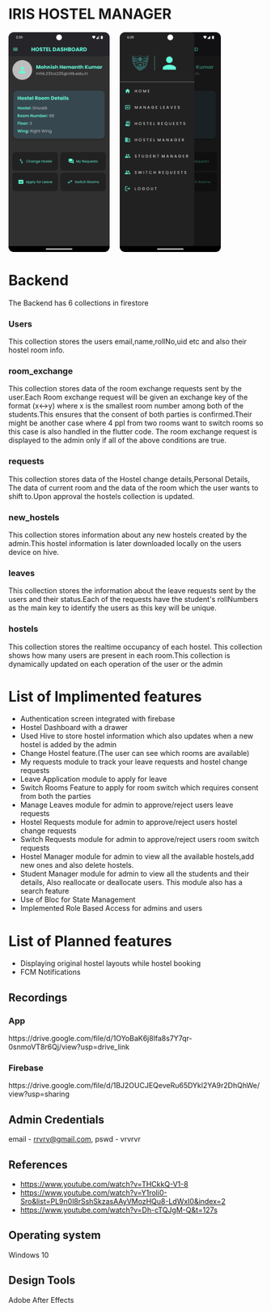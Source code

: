 # IRIS HOSTEL MANAGER

<div style="display: flex; gap: 20px;">
    <img src="Images/Screenshot_20241027_180001.png" alt="Screenshot" width="200" style="height:auto;">
    <img src="Images/drawer.png" alt="Drawer" width="200" style="height:auto;">
</div>
<h1>
    Backend
</h1>
The Backend has 6 collections in firestore
<h3>Users</h3>
This collection stores the users email,name,rollNo,uid etc and also their hostel room info.
<h3>room_exchange</h3>
  This collection stores data of the room exchange requests sent by the user.Each Room exchange request will be given an exchange key of the format (x<->y) where x is the smallest room number among both of the students.This ensures that the consent of both parties is confirmed.Their might be another case where 4 ppl from two rooms want to switch rooms so this case is also handled in the flutter code. The room exchange request is displayed to the  admin only if all of the above conditions are true.
<h3>requests</h3>
  This collection stores data of the Hostel change details,Personal Details, The data of current room and the data of the room which the user wants to shift to.Upon approval the hostels collection is updated.
<h3>new_hostels</h3>
  This collection stores information about any new hostels created by the admin.This hostel information is later downloaded locally on the users device on hive.
<h3>leaves</h3>
 This collection stores the information about the leave requests sent by the users and their status.Each of the requests have the student's rollNumbers as the main key to identify the users as this key will be unique.
<h3>hostels</h3>
  This collection stores the realtime occupancy of each hostel. This collection shows how many users are present in each room.This collection is dynamically updated on each operation of the user or the admin



<h1>List of Implimented features</h1>

  * Authentication screen integrated with firebase
  * Hostel Dashboard with a drawer
  * Used Hive to store hostel information which also updates when a new hostel is added by the admin
  * Change Hostel feature.(The user can see which rooms are available)
  * My requests module to track your leave requests and hostel change requests
  * Leave Application module to apply for leave
  * Switch Rooms Feature to apply for room switch which requires consent from both the parties
  * Manage Leaves module for admin to approve/reject users leave requests
  * Hostel Requests module for admin to approve/reject users hostel change requests
  * Switch Requests module for admin to approve/reject users room switch requests
  * Hostel Manager module for admin to view all the available hostels,add new ones and  also delete hostels.
  * Student Manager module for admin to view all the students and their details, Also reallocate or deallocate users. This module also has a search feature
  * Use of Bloc for State Management
  * Implemented Role Based Access for admins and users
<h1>List of Planned features </h1> 

* Displaying original hostel layouts while hostel booking
* FCM Notifications
  
## Recordings
<h3>App</h3>
https://drive.google.com/file/d/1OYoBaK6j8lfa8s7Y7qr-0snmoVT8r6Qj/view?usp=drive_link
<h3>Firebase</h3>
https://drive.google.com/file/d/1BJ2OUCJEQeveRu65DYkl2YA9r2DhQhWe/view?usp=sharing
<h3></h3>

## Admin Credentials
email - rrvrv@gmail.com, pswd - vrvrvr
## References
* https://www.youtube.com/watch?v=THCkkQ-V1-8
* https://www.youtube.com/watch?v=Y1roIi0-Sro&list=PL9n0l8rSshSkzasAAyVMozHQu8-LdWxI0&index=2
* https://www.youtube.com/watch?v=Dh-cTQJgM-Q&t=127s
  
## Operating system 
Windows 10
## Design Tools
Adobe After Effects
 









